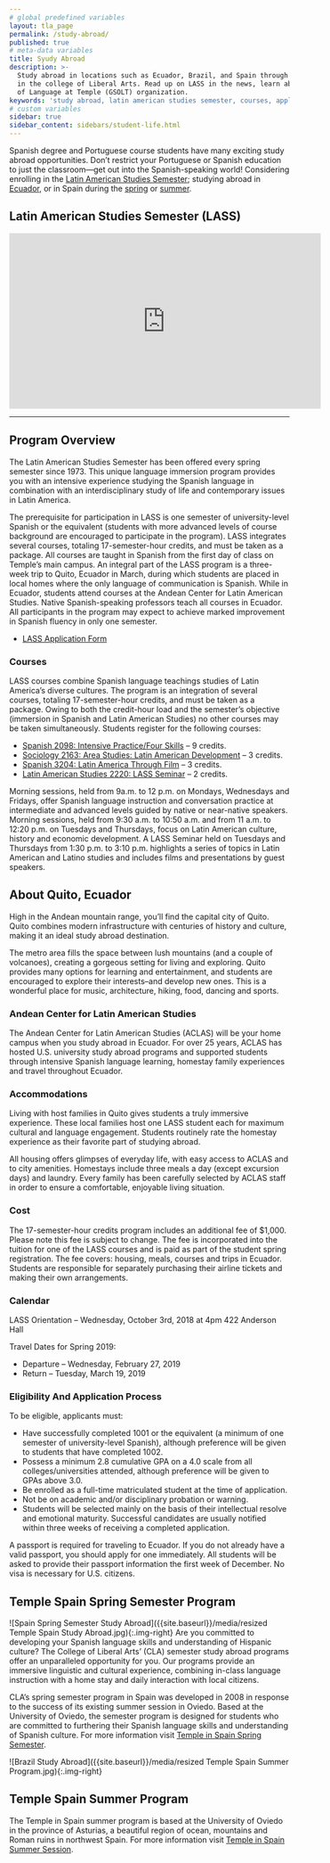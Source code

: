 ```yaml
---
# global predefined variables
layout: tla_page
permalink: /study-abroad/
published: true
# meta-data variables
title: Syudy Abroad
description: >-
  Study abroad in locations such as Ecuador, Brazil, and Spain through Temple University’s Latin American Studies program
  in the college of Liberal Arts. Read up on LASS in the news, learn about awards and scholarships, and our Graduate Students
  of Language at Temple (GSOLT) organization.
keywords: 'study abroad, latin american studies semester, courses, application, spain, awards and scholarships, GSOLT'
# custom variables
sidebar: true
sidebar_content: sidebars/student-life.html
---
```

Spanish degree and Portuguese course students have many exciting study abroad opportunities. Don’t restrict your Portuguese or Spanish education to just the classroom—get out into the Spanish-speaking world! Considering enrolling in the [Latin American Studies Semester](#latin-american-studies-semester-lass); studying abroad in [Ecuador](#about-quito-ecuador), or in Spain during the [spring](#temple-spain-spring-semester-program) or [summer](#temple-spain-summer-semester-program).

## Latin American Studies Semester (LASS) 

<div class="video-container">
  <iframe width="560" height="315" src="https://www.youtube.com/embed/NIBBE9gBkUs?rel=0" frameborder="0" allow="autoplay; encrypted-media" allowfullscreen></iframe>
</div>

___


## Program Overview
The Latin American Studies Semester has been offered every spring semester since 1973. This unique language immersion program provides you with an intensive experience studying the Spanish language in combination with an interdisciplinary study of life and contemporary issues in Latin America. 

The prerequisite for participation in LASS is one semester of university-level Spanish or the equivalent (students with more advanced levels of course background are encouraged to participate in the program). LASS integrates several courses, totaling 17-semester-hour credits, and must be taken as a package. All courses are taught in Spanish from the first day of class on Temple’s main campus. 
An integral part of the LASS program is a three-week trip to Quito, Ecuador in March, during which students are placed in local homes where the only language of communication is Spanish. While in Ecuador, students attend courses at the Andean Center for Latin American Studies. Native Spanish-speaking professors teach all courses in Ecuador. All participants in the program may expect to achieve marked improvement in Spanish fluency in only one semester.

- [LASS Application Form](https://form.jotform.com/82255597172161)

### Courses
LASS courses combine Spanish language teachings studies of Latin America’s diverse cultures. The program is an integration of several courses, totaling 17-semester-hour credits, and must be taken as a package. Owing to both the credit-hour load and the semester’s objective (immersion in Spanish and Latin American Studies) no other courses may be taken simultaneously. Students register for the following courses:

- [Spanish 2098: Intensive Practice/Four Skills](http://bulletin.temple.edu/search/?P=SPAN%202098) – 9 credits.
- [Sociology 2163: Area Studies: Latin American Development](http://bulletin.temple.edu/search/?P=SOC%202163) – 3 credits.
- [Spanish 3204: Latin America Through Film](http://bulletin.temple.edu/search/?P=SPAN%203204) – 3 credits.
- [Latin American Studies 2220: LASS Seminar](http://bulletin.temple.edu/search/?P=LAS%202220) – 2 credits.

Morning sessions, held from 9a.m. to 12 p.m. on Mondays, Wednesdays and Fridays, offer Spanish language instruction and conversation practice at intermediate and advanced levels guided by native or near-native speakers. Morning sessions, held from 9:30 a.m. to 10:50 a.m. and from 11 a.m. to 12:20 p.m. on Tuesdays and Thursdays, focus on Latin American culture, history and economic development. A LASS Seminar held on Tuesdays and Thursdays from 1:30 p.m. to 3:10 p.m. highlights a series of topics in Latin American and Latino studies and includes films and presentations by guest speakers. 

## About Quito, Ecuador
High in the Andean mountain range, you’ll find the capital city of Quito. Quito combines modern infrastructure with centuries of history and culture, making it an ideal study abroad destination.

The metro area fills the space between lush mountains (and a couple of volcanoes), creating a gorgeous setting for living and exploring. Quito provides many options for learning and entertainment, and students are encouraged to explore their interests–and develop new ones. This is a wonderful place for music, architecture, hiking, food, dancing and sports.

### Andean Center for Latin American Studies
The Andean Center for Latin American Studies (ACLAS) will be your home campus when you study abroad in Ecuador. For over 25 years, ACLAS has hosted U.S. university study abroad programs and supported students through intensive Spanish language learning, homestay family experiences and travel throughout Ecuador.

### Accommodations
Living with host families in Quito gives students a truly immersive experience. These local families host one LASS student each for maximum cultural and language engagement. Students routinely rate the homestay experience as their favorite part of studying abroad.

All housing offers glimpses of everyday life, with easy access to ACLAS and to city amenities. Homestays include three meals a day (except excursion days) and laundry. Every family has been carefully selected by ACLAS staff in order to ensure a comfortable, enjoyable living situation.

### Cost
The 17-semester-hour credits program includes an additional fee of $1,000. Please note this fee is subject to change. The fee is incorporated into the tuition for one of the LASS courses and is paid as part of the student spring registration. The fee covers: housing, meals, courses and trips in Ecuador. Students are responsible for separately purchasing their airline tickets and making their own arrangements.

### Calendar
LASS Orientation – Wednesday, October 3rd, 2018 at 4pm 422 Anderson Hall

Travel Dates for Spring 2019:
- Departure – Wednesday, February 27, 2019
- Return – Tuesday, March 19, 2019

### Eligibility And Application Process
To be eligible, applicants must:

- Have successfully completed 1001 or the equivalent (a minimum of one semester of university-level Spanish), although preference will be given to students that have completed 1002.
- Possess a minimum 2.8 cumulative GPA on a 4.0 scale from all colleges/universities attended, although preference will be given to GPAs above 3.0.
- Be enrolled as a full-time matriculated student at the time of application.
- Not be on academic and/or disciplinary probation or warning.
- Students will be selected mainly on the basis of their intellectual resolve and emotional maturity. Successful candidates are usually notified within three weeks of receiving a completed application.

A passport is required for traveling to Ecuador. If you do not already have a valid passport, you should apply for one immediately. All students will be asked to provide their passport information the first week of December. No visa is necessary for U.S. citizens.

## Temple Spain Spring Semester Program
![Spain Spring Semester Study Abroad]({{site.baseurl}}/media/resized Temple Spain Study Abroad.jpg){:.img-right}
Are you committed to developing your Spanish language skills and understanding of Hispanic culture? The College of Liberal Arts’ (CLA) semester study abroad programs offer an unparalleled opportunity for you. Our programs provide an immersive linguistic and cultural experience, combining in-class language instruction with a home stay and daily interaction with local citizens.

CLA’s spring semester program in Spain was developed in 2008 in response to the success of its existing summer session in Oviedo. Based at the University of Oviedo, the semester program is designed for students who are committed to furthering their Spanish language skills and understanding of Spanish culture. For more information visit [Temple in Spain Spring Semester](http://studyabroad.temple.edu/sites/temple-in-spain-spring-semester).

![Brazil Study Abroad]({{site.baseurl}}/media/resized Temple Spain Summer Program.jpg){:.img-right}
## Temple Spain Summer Program
The Temple in Spain summer program is based at the University of Oviedo in the province of Asturias, a beautiful region of ocean, mountains and Roman ruins in northwest Spain. For more information visit [Temple in Spain Summer Session](http://studyabroad.temple.edu/sites/temple-in-spain-summer).
